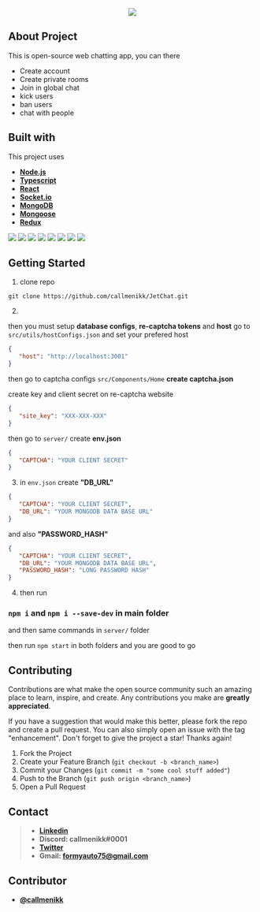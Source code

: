 <div align="center">
	<img src="https://i.ibb.co/GRrgpSW/large-jetchat.png">
</div>
 
## About Project
This is open-source web chatting app, you can there

* Create account
* Create private rooms
* Join in global chat 
* kick users 
* ban users
* chat with people

## Built with 

This project uses 
* **[Node.js](https://github.com/nodejs/node)**
* **[Typescript](https://github.com/microsoft/TypeScript)**
* **[React](https://github.com/facebook/react)**
* **[Socket.io](https://github.com/socketio/socket.io)**
* **[MongoDB](https://github.com/mongodb/mongo)**
*  **[Mongoose](https://github.com/Automattic/mongoose)**
*  **[Redux](https://github.com/reduxjs/redux)**

<div>
<img src="https://img.shields.io/badge/MongoDB-4EA94B?style=for-the-badge&logo=mongodb&logoColor=white">
<img src="https://img.shields.io/badge/React-20232A?style=for-the-badge&logo=react&logoColor=61DAFB">
<img src="https://img.shields.io/badge/React_Router-CA4245?style=for-the-badge&logo=react-router&logoColor=white">
<img src="https://img.shields.io/badge/Redux-593D88?style=for-the-badge&logo=redux&logoColor=white`">
<img src="https://img.shields.io/badge/Sass-CC6699?style=for-the-badge&logo=sass&logoColor=white">
<img src="https://img.shields.io/badge/Socket.io-010101?&style=for-the-badge&logo=Socket.io&logoColor=white">
<img src="https://img.shields.io/badge/JavaScript-323330?style=for-the-badge&logo=javascript&logoColor=F7DF1E">
<img src="https://img.shields.io/badge/TypeScript-007ACC?style=for-the-badge&logo=typescript&logoColor=white">
</div>

## Getting Started

1) clone repo
```shell
git clone https://github.com/callmenikk/JetChat.git
```
2)
then you must setup **database configs**, **re-captcha tokens** and **host**
go to `src/utils/hostConfigs.json`
and set your prefered host

```json
{
   "host": "http://localhost:3001"
}
```

then go to captcha configs `src/Components/Home`
**create captcha.json**

create key and client secret on re-captcha website 

```json
{
   "site_key": "XXX-XXX-XXX"    
}
```

then go to `server/`
create **env.json**

```json
{
   "CAPTCHA": "YOUR CLIENT SECRET"
}
```

3) in `env.json` create **"DB_URL"**

```json
{
   "CAPTCHA": "YOUR CLIENT SECRET",
   "DB_URL": "YOUR MONGODB DATA BASE URL"
}
```

and also **"PASSWORD_HASH"**

```json
{
   "CAPTCHA": "YOUR CLIENT SECRET",
   "DB_URL": "YOUR MONGODB DATA BASE URL",
   "PASSWORD_HASH": "LONG PASSWORD HASH"
}
```

4) then run 

### `npm i` and `npm i --save-dev` in main folder

and then same commands in `server/` folder

then run `npm start` in both folders and you are good to go

## Contributing
Contributions are what make the open source community such an amazing place to learn, inspire, and create. Any contributions you make are **greatly appreciated**.

If you have a suggestion that would make this better, please fork the repo and create a pull request. You can also simply open an issue with the tag "enhancement". Don't forget to give the project a star! Thanks again!

1.  Fork the Project
2.  Create your Feature Branch (`git checkout -b <branch_name>`)
3.  Commit your Changes (`git commit -m "some cool stuff added"`)
4.  Push to the Branch (`git push origin <branch_name>`)
5.  Open a Pull Request

## Contact

> - **[Linkedin](https://www.linkedin.com/in/nikoloz-imerlishvili-576a43203/)**
> - **Discord: callmenikk#0001**
> - **[Twitter](https://twitter.com/callmenikkkk)**
> - **Gmail: formyauto75@gmail.com**

## Contributor

- **[@callmenikk](https://github.com/callmenikk)**

